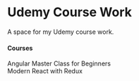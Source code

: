 # Udemy Course Work
A space for my Udemy course work.

#### Courses
Angular Master Class for Beginners  
Modern React with Redux  
